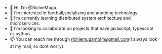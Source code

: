 - 👋 Hi, I’m @RichieMuga
- 👀 I’m interested in football,socializing and anything technology
- 🌱 I’m currently learning distributed system architecture and microservices.
- 💞️ I’m looking to collaborate on projects that have javascript, typescript or python.
- 📫 You can reach me through richiemugambi4@gmail.com(I always look at my mail, so dont worry).

<!---
RichieMuga/RichieMuga is a ✨ special ✨ repository because its `README.md` (this file) appears on your GitHub profile.
You can click the Preview link to take a look at your changes.
--->
